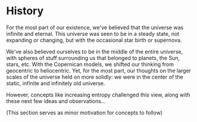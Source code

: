 # History

For the most part of our existence, we've believed that the universe was infinite and eternal. This universe was seen to be in a steady state, not expanding or changing, but with the occasional star birth or supernova.

We've also believed ourselves to be in the middle of the entire universe, with spheres of stuff surrounding us that belonged to planets, the Sun, stars, etc. With the Copernican models, we shifted our thinking from geocentric to heliocentric. Yet, for the most part, our thoughts on the larger scales of the universe held on more solidly: we were in the center of the static, infinite and infinitely old universe.

However, concepts like increasing entropy challenged this view, along with these next few ideas and observations...

(This section serves as minor motivation for concepts to follow)